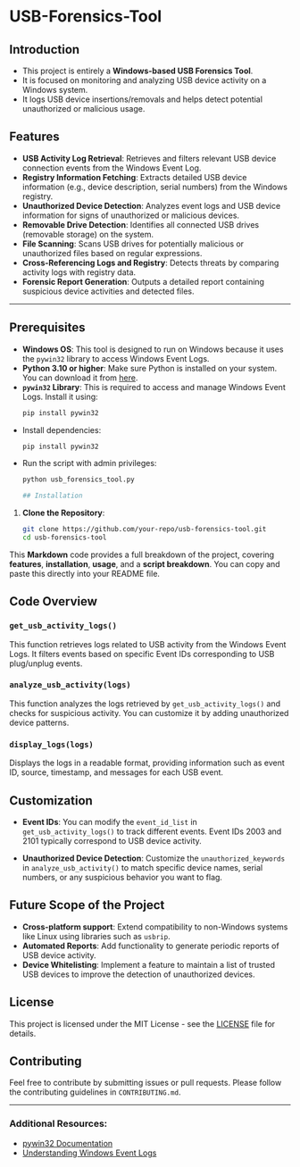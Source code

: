 # USB-Forensics-Tool

## Introduction

- This project is entirely a **Windows-based USB Forensics Tool**.
- It is focused on monitoring and analyzing USB device activity on a Windows system.
- It logs USB device insertions/removals and helps detect potential unauthorized or malicious usage.

## **Features**

- **USB Activity Log Retrieval**: Retrieves and filters relevant USB device connection events from the Windows Event Log.
- **Registry Information Fetching**: Extracts detailed USB device information (e.g., device description, serial numbers) from the Windows registry.
- **Unauthorized Device Detection**: Analyzes event logs and USB device information for signs of unauthorized or malicious devices.
- **Removable Drive Detection**: Identifies all connected USB drives (removable storage) on the system.
- **File Scanning**: Scans USB drives for potentially malicious or unauthorized files based on regular expressions.
- **Cross-Referencing Logs and Registry**: Detects threats by comparing activity logs with registry data.
- **Forensic Report Generation**: Outputs a detailed report containing suspicious device activities and detected files.

---

## Prerequisites
- **Windows OS**: This tool is designed to run on Windows because it uses the `pywin32` library to access Windows Event Logs.
- **Python 3.10 or higher**: Make sure Python is installed on your system. You can download it from [here](https://www.python.org/downloads/).
- **`pywin32` Library**: This is required to access and manage Windows Event Logs.
  Install it using:
  ```bash
  pip install pywin32

- Install dependencies:
  ```bash
  pip install pywin32

- Run the script with admin privileges:
  ```bash
  python usb_forensics_tool.py

  ## Installation

1. **Clone the Repository**:
   ```bash
   git clone https://github.com/your-repo/usb-forensics-tool.git
   cd usb-forensics-tool


This **Markdown** code provides a full breakdown of the project, covering **features**, **installation**, **usage**, and a **script breakdown**. You can copy and paste this directly into your README file.




   

## Code Overview

### `get_usb_activity_logs()`
This function retrieves logs related to USB activity from the Windows Event Logs. It filters events based on specific Event IDs corresponding to USB plug/unplug events.

### `analyze_usb_activity(logs)`
This function analyzes the logs retrieved by `get_usb_activity_logs()` and checks for suspicious activity. You can customize it by adding unauthorized device patterns.

### `display_logs(logs)`
Displays the logs in a readable format, providing information such as event ID, source, timestamp, and messages for each USB event.

## Customization

- **Event IDs**: You can modify the `event_id_list` in `get_usb_activity_logs()` to track different events. Event IDs 2003 and 2101 typically correspond to USB device activity.
  
- **Unauthorized Device Detection**: Customize the `unauthorized_keywords` in `analyze_usb_activity()` to match specific device names, serial numbers, or any suspicious behavior you want to flag.


## Future Scope of the Project
- **Cross-platform support**: Extend compatibility to non-Windows systems like Linux using libraries such as `usbrip`.
- **Automated Reports**: Add functionality to generate periodic reports of USB device activity.
- **Device Whitelisting**: Implement a feature to maintain a list of trusted USB devices to improve the detection of unauthorized devices.

## License
This project is licensed under the MIT License - see the [LICENSE](LICENSE) file for details.

## Contributing
Feel free to contribute by submitting issues or pull requests. Please follow the contributing guidelines in `CONTRIBUTING.md`.

---

### Additional Resources:
- [pywin32 Documentation](https://github.com/mhammond/pywin32)
- [Understanding Windows Event Logs](https://docs.microsoft.com/en-us/windows/win32/eventlog/event-logging)

